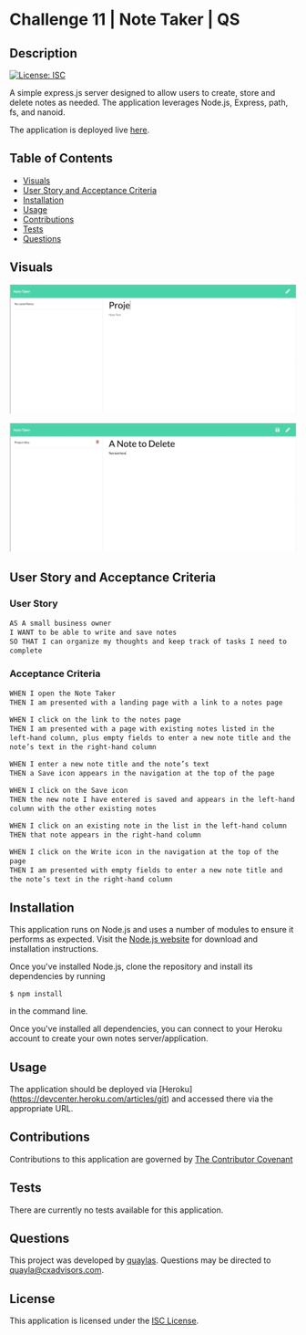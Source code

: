 # Challenge 11 | Note Taker | QS

  ## Description

  [![License: ISC](https://img.shields.io/badge/license-ISC-0d0042)](https://opensource.org/licenses/ISC)

  A simple express.js server designed to allow users to create, store and delete notes as needed. The application leverages Node.js, Express, path, fs, and nanoid.

  
  The application is deployed live [here](https://desolate-peak-22221.herokuapp.com/notes).

  ## Table of Contents

  * [Visuals](#visuals)
  * [User Story and Acceptance Criteria](#user-story-and-acceptance-criteria)
  * [Installation](#installation)
  * [Usage](#usage)
  * [Contributions](#contributions)
  * [Tests](#tests)
  * [Questions](#questions)

  ## Visuals
  ![createNoteGif](./util/createDemo.gif)

  ![deleteNoteGif](./util/deleteDemo.gif)

  ## User Story and Acceptance Criteria

  ### User Story
  ```
  AS A small business owner
  I WANT to be able to write and save notes
  SO THAT I can organize my thoughts and keep track of tasks I need to complete
  ```

  ### Acceptance Criteria
  ```
  WHEN I open the Note Taker
  THEN I am presented with a landing page with a link to a notes page
  ```
  ```
  WHEN I click on the link to the notes page
  THEN I am presented with a page with existing notes listed in the left-hand column, plus empty fields to enter a new note title and the note’s text in the right-hand column
  ```
  ```
  WHEN I enter a new note title and the note’s text
  THEN a Save icon appears in the navigation at the top of the page
  ```
  ```
  WHEN I click on the Save icon
  THEN the new note I have entered is saved and appears in the left-hand column with the other existing notes
  ```
  ```
  WHEN I click on an existing note in the list in the left-hand column
  THEN that note appears in the right-hand column
  ```
  ```
  WHEN I click on the Write icon in the navigation at the top of the page
  THEN I am presented with empty fields to enter a new note title and the note’s text in the right-hand column
  ```
  
  ## Installation

  This application runs on Node.js and uses a number of modules to ensure it performs as expected. Visit the [Node.js website](http://www.nodejs.org/download/) for download and installation instructions. 
  
  Once you've installed Node.js, clone the repository and install its dependencies by running 
  ```
  $ npm install
  ```
  in the command line. 
  
  Once you've installed all dependencies, you can connect to your Heroku account to create your own notes server/application.

  ## Usage

  The application should be deployed via [Heroku] (https://devcenter.heroku.com/articles/git) and accessed there via the appropriate URL.

  ## Contributions

  Contributions to this application are governed by [The Contributor Covenant](https://www.contributor-covenant.org/version/2/0/code_of_conduct/)

  ## Tests

  There are currently no tests available for this application.

  ## Questions

  This project was developed by [quaylas](https://github.com/quaylas). 
  Questions may be directed to [quayla@cxadvisors.com](mailto:quayla@cxadvisors.com).

  ## License

  This application is licensed under the [ISC License](https://opensource.org/licenses/ISC).
  

